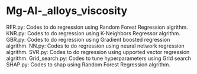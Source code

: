 # Mg-Al-_alloys_viscosity
RFR.py: Codes to do regression using Random Forest Regression algrithm.
KNR.py: Codes to do regression using K-Neighbors Regressor algrithm.
GBR.py: Codes to do regression using Gradient boosted regression algrithm.
NN.py: Codes to do regression using neural network regression algrithm.
SVR.py: Codes to do regression using upported vector regression algrithm.
Grid_search.py: Codes to tune hyperparameters using Grid search
SHAP.py: Codes to shap using Random Forest Regression algrithm.
